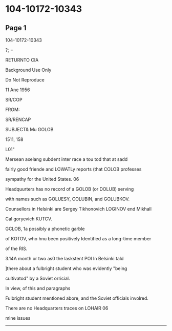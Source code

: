 # 104-10172-10343

## Page 1

104-10172-10343

?; =

RETURNTO CIA

Background Use Only

Do Not Reproduce

11 Ane 1956

SR/COP

FROM:

SR/RENCAP

SUBJECT& Mu GOLOB

1511, 158

L01"

Mersean axelang subdent inter race a tou tod that at sadd

fairly good friende and LOWATLy reports (that COLOB professes

sympathy for the United States. 06

Headquurters has no record of a GOLOB (or DOLUB) serving

with names such as GOLUESY, COLUBIN, and GOLUBKOV.

Counsellors in Helsinki are Sergey Tikhonovich LOGINOV end Mikhall

Cal goryevich KUTCV.

GCLOB, 1a possibly a phonetic garble

of KOTOV, who hnu been positively Identified as a long-time member

of the RIS.

3.14A month or two as0 the laskstent POl In Belsinki tald

]there about a fulbright student who was evidently "being

cultivatod" by a Soviet orricial.

In view, of this and paragraphs

Fulbright student mentloned abore, and the Soviet officials involred.

There are no Headquarters traces on LOHAIR 06

mine issues

---

